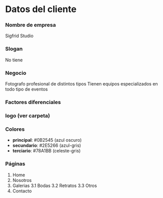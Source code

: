 # Datos del cliente

### Nombre de empresa

Sigfrid Studio

### Slogan

No tiene

### Negocio

Fotografo profesional de distintos tipos
Tienen equipos especializados en todo tipo de eventos

### Factores diferenciales

### logo (ver carpeta)

### Colores

- **principal**: #0B2545 (azul oscuro)
- **secundario**: #2E5266 (azul-gris)
- **terciario**: #78A1BB (celeste-gris)

### Páginas

1.  Home
2.  Nosotros
3.  Galerias
    3.1 Bodas
    3.2 Retratos
    3.3 Otros
4.  Contacto
